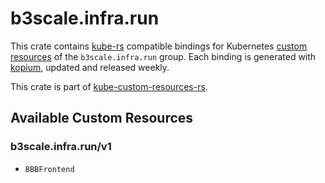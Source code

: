 <!--
SPDX-FileCopyrightText: The kube-custom-resources-rs Authors
SPDX-License-Identifier: 0BSD
 -->

# b3scale.infra.run

This crate contains [kube-rs](https://kube.rs/) compatible bindings for Kubernetes [custom resources](https://kubernetes.io/docs/tasks/extend-kubernetes/custom-resources/custom-resource-definitions/) of the `b3scale.infra.run` group. Each binding is generated with [kopium](https://github.com/kube-rs/kopium), updated and released weekly.

This crate is part of [kube-custom-resources-rs](https://github.com/metio/kube-custom-resources-rs).

## Available Custom Resources

### b3scale.infra.run/v1
- `BBBFrontend`
